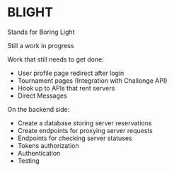 # BLIGHT

Stands for Boring Light

Still a work in progress

Work that still needs to get done:
 - User profile page redirect after login
 - Tournament pages (Integration with Challonge API)
 - Hook up to APIs that rent servers
 - Direct Messages

On the backend side:
 - Create a database storing server reservations
 - Create endpoints for proxying server requests
 - Endpoints for checking server statuses
 - Tokens authorization
 - Authentication
 - Testing







